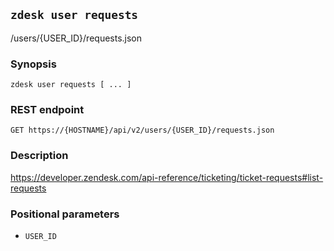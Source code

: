## `zdesk user requests`

/users/{USER_ID}/requests.json

### Synopsis

    zdesk user requests [ ... ]

### REST endpoint

    GET https://{HOSTNAME}/api/v2/users/{USER_ID}/requests.json

### Description

https://developer.zendesk.com/api-reference/ticketing/ticket-requests#list-requests

### Positional parameters

* `USER_ID`

